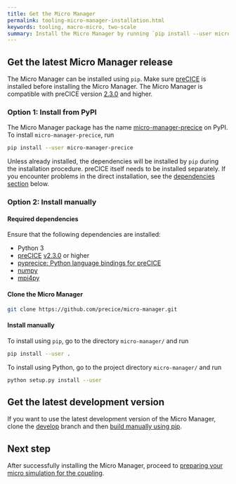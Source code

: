 ```yaml
---
title: Get the Micro Manager
permalink: tooling-micro-manager-installation.html
keywords: tooling, macro-micro, two-scale
summary: Install the Micro Manager by running `pip install --user micro-manager-precice`.
---
```


## Get the latest Micro Manager release

The Micro Manager can be installed using `pip`. Make sure [preCICE](installation-overview.html) is installed before installing the Micro Manager. The Micro Manager is compatible with preCICE version [2.3.0](https://github.com/precice/precice/releases/tag/v2.3.0) and higher.

### Option 1: Install from PyPI

The Micro Manager package has the name [micro-manager-precice](https://pypi.org/project/micro-manager-precice/) on PyPI. To install `micro-manager-precice`, run

```bash
pip install --user micro-manager-precice
```

Unless already installed, the dependencies will be installed by `pip` during the installation procedure. preCICE itself needs to be installed separately. If you encounter problems in the direct installation, see the [dependencies section](#required-dependencies) below.

### Option 2: Install manually

#### Required dependencies

Ensure that the following dependencies are installed:

* Python 3
* [preCICE](installation-overview.html) [v2.3.0](https://github.com/precice/precice/releases/tag/v2.3.0) or higher
* [pyprecice: Python language bindings for preCICE](installation-bindings-python.html)
* [numpy](https://numpy.org/install/)
* [mpi4py](https://mpi4py.readthedocs.io/en/stable/install.html)

#### Clone the Micro Manager

```bash
git clone https://github.com/precice/micro-manager.git
```

#### Install manually

To install using `pip`, go to the directory `micro-manager/` and run

```bash
pip install --user .
```

To install using Python, go to the project directory `micro-manager/` and run

```bash
python setup.py install --user
```

## Get the latest development version

If you want to use the latest development version of the Micro Manager, clone the [develop](https://github.com/precice/micro-manager/tree/develop) branch and then [build manually using pip](#install-manually).

## Next step

After successfully installing the Micro Manager, proceed to [preparing your micro simulation for the coupling](tooling-micro-manager-prepare-micro-simulation.html).
